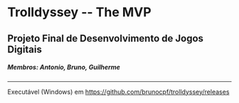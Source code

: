 ﻿# Trolldyssey -- The MVP
## Projeto Final de Desenvolvimento de Jogos Digitais
##### Membros: Antonio, Bruno, Guilherme
----------------------------------------------------------
Executável (Windows) em https://github.com/brunocpf/trolldyssey/releases